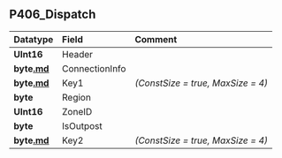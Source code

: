 ## P406\_Dispatch ##
| **Datatype** | **Field** | **Comment** |
|:-------------|:----------|:------------|
| **UInt16**   | Header    |             |
| **byte[.md](.md)** | ConnectionInfo |             |
| **byte[.md](.md)** | Key1      | _(ConstSize = true, MaxSize = 4)_ |
| **byte**     | Region    |             |
| **UInt16**   | ZoneID    |             |
| **byte**     | IsOutpost |             |
| **byte[.md](.md)** | Key2      | _(ConstSize = true, MaxSize = 4)_ |